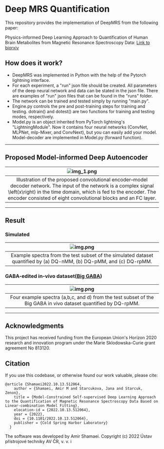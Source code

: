 # Deep MRS Quantification
This repository provides the implementation of DeepMRS from the following paper:

Physics-informed Deep Learning Approach to Quantification of Human Brain Metabolites from Magnetic Resonance Spectroscopy Data: [Link to biorxiv](https://www.biorxiv.org/content/10.1101/2022.10.13.512064v1)

## How does it work?
- DeepMRS was implemented in Python with the help of the Pytorch lightning interface. 
- For each experiment, a "run" json file should be created. All parameters of the deep neural network and data can be stated in the json file.
There are examples of "run" json files that can be found in the "runs" folder.
- The network can be trained and tested simply by running "main.py". 
- Engine.py controls the pre and post-training steps for training and testing. dotrain() and dotest() are two functions for training and testing modes, respectively.
- Model.py is an object inherited from PyTorch lightning's "LightningModule". Now it contains four neural networks (ConvNet, MLPNet, mlp-Mixer, and ConvNext), but you can easily add your model.  Model-decoder are implemented in Model.py (forward function). 
------
## Proposed Model-informed Deep Autoencoder 
|![img_1.png](images/img_1.png)|
|:--:|
|Illustration of the proposed convolutional encoder–model decoder network. The input of the network is a complex signal \left(x\right) in the time domain, which is fed to the encoder. The encoder consisted of eight convolutional blocks and an FC layer. |
------
## Result
### Simulated
|![img.png](images/img_2.png)|
|:--:|
|Example spectra from the test subset of the simulated dataset quantified by (a) DQ-nMM, (b) DQ-pMM, and (c) DQ-rpMM. |
### GABA-edited in-vivo dataset([Big GABA](https://www.nitrc.org/projects/biggaba/))
|![img.png](images/img_3.png)|
|:--:|
| Four example spectra (a,b,c, and d) from the test subset of the Big GABA in vivo dataset quantified by DQ-rpMM. |
-----
## Acknowledgments
This project has received funding from the European Union's Horizon 2020 research and innovation program under the Marie Sklodowska-Curie grant agreement No 813120.

## Citation
If you use this codebase, or otherwise found our work valuable, please cite:
```
@article {Shamaei2022.10.13.512064,
	author = {Shamaei, Amir M and Starcukova, Jana and Starcuk, Zenon},
	title = {Model-Constrained Self-supervised Deep Learning Approach to the Quantification of Magnetic Resonance Spectroscopy Data Based on Linear-combination Model Fitting},
	elocation-id = {2022.10.13.512064},
	year = {2022},
	doi = {10.1101/2022.10.13.512064},
	publisher = {Cold Spring Harbor Laboratory}
  }

```

The software was developed by Amir Shamaei.
Copyright (c) 2022 Ústav přístrojové techniky AV ČR, v. v. i
